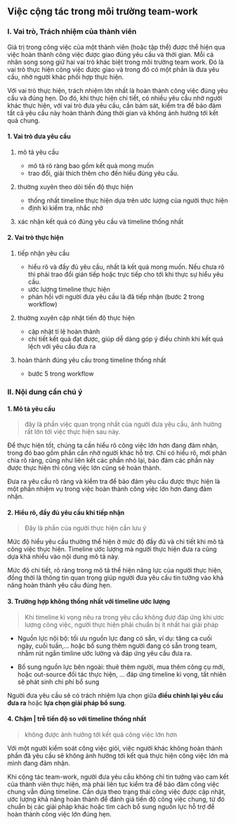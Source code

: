 ## Việc cộng tác trong môi trường team-work

### I. Vai trò, Trách nhiệm của thành viên

Giá trị trong công việc của một thành viên (hoặc tập thể) được thể hiện qua việc hoàn thành công việc được giao đúng yêu cầu và thời gian. 
Mỗi cá nhân song song giữ hai vai trò khác biệt trong môi trường team work. Đó là vai trò thực hiện công việc được giao và trong đó có một phần là đưa yêu cầu, nhờ người khác phối hợp thực hiện.

Với vai trò thực hiện, trách nhiệm lớn nhất là hoàn thành công việc đúng yêu cầu và đúng hẹn.
Do đó, khi thực hiện chi tiết, có nhiều yêu cầu nhờ người khác thực hiện, với vai trò đưa yêu cầu, cần bám sát, kiểm tra để bảo đảm tất cả yêu cầu này hoàn thành đúng thời gian và không ảnh hưởng tới kết quả chung. 

#### 1. Vai trò đưa yêu cầu
1. mô tả yêu cầu
   - mô tả rõ ràng bao gồm kết quả mong muốn
   - trao đổi, giải thích thêm cho đến hiểu đúng yêu cầu. 
   
1. thường xuyên theo dõi tiến độ thực hiện
   - thống nhất timeline thực hiện dựa trên ước lượng của người thực hiện
   - định kì kiểm tra, nhắc nhở

1. xác nhận kết quả có đúng yêu cầu và timeline thống nhất

#### 2. Vai trò thực hiện

1. tiếp nhận yêu cầu
   - hiểu rõ và đầy đủ yêu cầu, nhất là kết quả mong muốn. Nếu chưa rõ thì phải trao đổi gián tiếp hoặc trực tiếp cho tới khi thực sự hiểu yêu cầu.
   - ước lượng timeline thực hiện
   - phản hồi với người đưa yêu cầu là đã tiếp nhận  (bước 2 trong workflow)

1. thường xuyên cập nhật tiến độ thực hiện
   - cập nhật tỉ lệ hoàn thành 
   - chi tiết kết quả đạt được, giúp dễ dàng góp ý điều chỉnh khi kết quả lệch với yêu cầu đưa ra 

1. hoàn thành đúng yêu cầu trong timeline thống nhất 
   - bước 5 trong workflow 

### II. Nội dung cần chú ý

#### 1. Mô tả yêu cầu

> đây là phần việc quan trọng nhất của người đưa yêu cầu, ảnh hưởng rất lớn tới việc thực hiện sau này. 

Để thực hiện tốt, chúng ta cần hiểu rõ công việc lớn hơn đang đảm nhận, trong đó bao gồm phần cần nhờ người khác hỗ trợ. Chỉ có hiểu rõ, mới phân chia rõ ràng, cũng như liên kết các phần nhỏ lại, bảo đảm các phần này được thực hiện thì công việc lớn cũng sẽ hoàn thành. 

Đưa ra yêu cầu rõ ràng và kiểm tra để bảo đảm yêu cầu được thực hiện là một phần nhiệm vụ trong việc hoàn thành công việc lớn hơn đang đảm nhận.

#### 2. Hiểu rõ, đầy đủ yêu cầu khi tiếp nhận
 
> Đây là phần của người thực hiện cần lưu ý 

Mức độ hiểu yêu cầu thường thể hiện ở mức độ đầy đủ và chi tiết khi mô tả công việc thực hiện. 
Timeline ước lượng mà người thực hiện đưa ra cũng dựa khá nhiều vào nội dung mô tả này.

Mức độ chi tiết, rõ ràng trong mô tả thể hiện năng lực của người thực hiện, đồng thời là thông tin quan trọng giúp người đưa yêu cầu tin tưởng vào khả năng hoàn thành yêu cầu đúng hẹn. 

#### 3. Trường hợp không thống nhất với timeline ước lượng 
> Khi timeline kì vọng nêu ra trong yêu cầu không đượ đáp ứng khi ươc lượng công việc, người thực hiện phải chuẩn bị ít nhất hai giải pháp

- Nguồn lực nội bộ: tối ưu nguồn lực đang có sẵn, ví dụ: tăng ca cuối ngày, cuối tuần,... hoặc bổ sung thêm người đang có sẵn trong team, nhằm rút ngắn timline ước lường và đáp ứng yêu cầu đưa ra.

- Bổ sung nguồn lực bên ngoài: thuê thêm người, mua thêm công cụ mới, hoặc out-source đối tác thực hiện, ... đáp ứng timeline kì vọng, tất nhiên sẽ phát sinh chi phí bổ sung 

Người đưa yêu cầu sẽ có trách nhiệm lựa chọn giữa **điều chỉnh lại yêu cầu đưa ra** hoặc **lựa chọn giải pháp bổ sung**. 

#### 4. Chậm | trễ tiến độ so với timeline thống nhất

> không được ảnh hưởng tới kết quả công việc lớn hơn 

Với một người kiểm soát công việc giỏi, việc người khác không hoàn thành phần đã yêu cầu sẽ không ảnh hưởng tới kết quả thực hiện công việc lớn mà mình đang đảm nhận. 

Khi cộng tác team-work, người đưa yêu cầu không chỉ tin tưởng vào cam kết của thành viên thực hiện, mà phải liên tục kiểm tra để bảo đảm công việc chung vẫn đúng timeline. Cần dựa theo trạng thái công việc được cập nhật, ước lượng khả năng hoàn thành để đánh giá tiến độ công việc chung, từ đó chuẩn bị các giải pháp khác hoặc tìm cách bổ sung nguồn lực hỗ trợ để hoàn thành công việc lớn đúng hẹn. 
